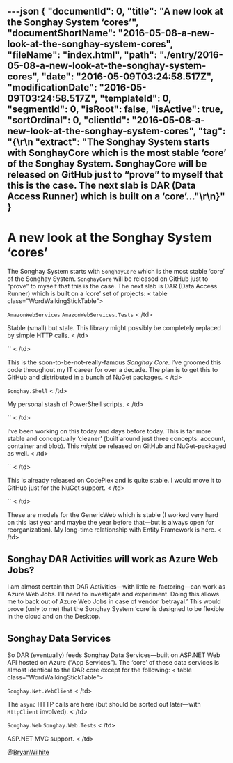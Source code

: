 ---json
{
  "documentId": 0,
  "title": "A new look at the Songhay System ‘cores’",
  "documentShortName": "2016-05-08-a-new-look-at-the-songhay-system-cores",
  "fileName": "index.html",
  "path": "./entry/2016-05-08-a-new-look-at-the-songhay-system-cores",
  "date": "2016-05-09T03:24:58.517Z",
  "modificationDate": "2016-05-09T03:24:58.517Z",
  "templateId": 0,
  "segmentId": 0,
  "isRoot": false,
  "isActive": true,
  "sortOrdinal": 0,
  "clientId": "2016-05-08-a-new-look-at-the-songhay-system-cores",
  "tag": "{\r\n  \"extract\": \"The Songhay System starts with SonghayCore which is the most stable ‘core’ of the Songhay System. SonghayCore will be released on GitHub just to “prove” to myself that this is the case. The next slab is DAR (Data Access Runner) which is built on a ‘core’...\"\r\n}"
}
---

# A new look at the Songhay System ‘cores’

The Songhay System starts with `SonghayCore` which is the most stable ‘core’ of the Songhay System. `SonghayCore` will be released on GitHub just to “prove” to myself that this is the case. The next slab is DAR (Data Access Runner) which is built on a ‘core’ set of projects:
<
table class="WordWalkingStickTable"><tr><td>

`AmazonWebServices`
`AmazonWebServices.Tests`
<
/td><td>

Stable (small) but stale. This library might possibly be completely replaced by simple HTTP calls.
<
/td></tr><tr><td>

``
<
/td><td>

This is the soon-to-be-not-really-famous *Songhay Core*. I’ve groomed this code throughout my IT career for over a decade. The plan is to get this to GitHub and distributed in a bunch of NuGet packages.
<
/td></tr><tr><td>

`Songhay.Shell`
<
/td><td>

My personal stash of PowerShell scripts.
<
/td></tr><tr><td>

``
<
/td><td>

I’ve been working on this today and days before today. This is far more stable and conceptually ‘cleaner’ (built around just three concepts: account, container and blob). This *might* be released on GitHub and NuGet-packaged as well.
<
/td></tr><tr><td>

``
<
/td><td>

This is already released on CodePlex and is quite stable. I would move it to GitHub just for the NuGet support.
<
/td></tr><tr><td>

``
<
/td><td>

These are models for the GenericWeb which is stable (I worked very hard on this last year and maybe the year before that—but is always open for reorganization). My long-time relationship with Entity Framework is here.
<
/td></tr></table>

## Songhay DAR Activities will work as Azure Web Jobs?

I am almost certain that DAR Activities—with little re-factoring—can work as Azure Web Jobs. I’ll need to investigate and experiment. Doing this allows me to back out of Azure Web Jobs in case of vendor ‘betrayal.’ This would prove (only to me) that the Songhay System ‘core’ is designed to be flexible in the cloud and on the Desktop.

## Songhay Data Services

So DAR (eventually) feeds Songhay Data Services—built on ASP.NET Web API hosted on Azure (“App Services”). The ‘core’ of these data services is almost identical to the DAR core except for the following:
<
table class="WordWalkingStickTable"><tr><td>

`Songhay.Net.WebClient`
<
/td><td>

The `async` HTTP calls are here (but should be sorted out later—with `HttpClient` involved).
<
/td></tr><tr><td>

`Songhay.Web`
`Songhay.Web.Tests`
<
/td><td>

ASP.NET MVC support.
<
/td></tr></table>

@[BryanWilhite](https://twitter.com/BryanWilhite)

